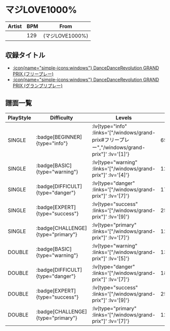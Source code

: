 # マジLOVE1000%

|Artist|BPM|From|
|------|---|----|
||129|(マジLOVE1000%)|

## 収録タイトル

- [ :icon{name="simple-icons:windows"} DanceDanceRevolution GRAND PRIX (フリープレー)](/windows/grand-prix#フリープレー)
- [ :icon{name="simple-icons:windows"} DanceDanceRevolution GRAND PRIX (グランプリプレー)](/windows/grand-prix)

## 譜面一覧

|PlayStyle|Difficulty|Levels|Notes|Movie|
|---------|----------|------|-----|-----|
|SINGLE| :badge[BEGINNER]{type="info"} | :lv{type="info" :links='["/windows/grand-prix#フリープレー","/windows/grand-prix"]' :lv='[1]'} |65/0||
|SINGLE| :badge[BASIC]{type="warning"} | :lv{type="warning" :links='["/windows/grand-prix"]' :lv='[4]'} |127/26||
|SINGLE| :badge[DIFFICULT]{type="danger"} | :lv{type="danger" :links='["/windows/grand-prix"]' :lv='[7]'} |179/23||
|SINGLE| :badge[EXPERT]{type="success"} | :lv{type="success" :links='["/windows/grand-prix"]' :lv='[9]'} |252/12||
|SINGLE| :badge[CHALLENGE]{type="primary"} | :lv{type="primary" :links='["/windows/grand-prix"]' :lv='[7]'} |123/43(42)||
|DOUBLE| :badge[BASIC]{type="warning"} | :lv{type="warning" :links='["/windows/grand-prix"]' :lv='[5]'} |132/20||
|DOUBLE| :badge[DIFFICULT]{type="danger"} | :lv{type="danger" :links='["/windows/grand-prix"]' :lv='[7]'} |188/15||
|DOUBLE| :badge[EXPERT]{type="success"} | :lv{type="success" :links='["/windows/grand-prix"]' :lv='[9]'} |250/5||
|DOUBLE| :badge[CHALLENGE]{type="primary"} | :lv{type="primary" :links='["/windows/grand-prix"]' :lv='[7]'} |123/43(42)||
